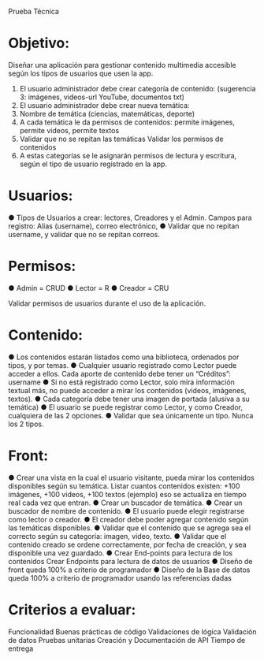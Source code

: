 Prueba Técnica

# Objetivo:

Diseñar una aplicación para gestionar contenido multimedia accesible según los tipos de usuarios que
usen la app.

1. El usuario administrador debe crear categoría de contenido: (sugerencia 3: imágenes, videos-url YouTube, documentos txt)
2. El usuario administrador debe crear nueva temática:
3. Nombre de temática (ciencias, matemáticas, deporte)
4. A cada temática le da permisos de contenidos: permite imágenes, permite videos, permite textos
5. Validar que no se repitan las temáticas Validar los permisos de contenidos
6. A estas categorías se le asignarán permisos de lectura y escritura, según el tipo de usuario
registrado en la app.

# Usuarios:

● Tipos de Usuarios a crear: lectores, Creadores y el Admin. Campos para registro:
Alias (username), correo electrónico,
● Validar que no repitan username, y validar que no se repitan correos.

# Permisos:
● Admin = CRUD
● Lector = R
● Creador = CRU

Validar permisos de usuarios durante el uso de la aplicación.

# Contenido:
● Los contenidos estarán listados como una biblioteca, ordenados por tipos, y por temas.
● Cualquier usuario registrado como Lector puede acceder a ellos. Cada aporte de contenido debe
tener un “Créditos”: username
● Si no está registrado como Lector, solo mira información textual más, no puede acceder a mirar
los contenidos (videos, imágenes, textos).
● Cada categoría debe tener una imagen de portada (alusiva a su temática)
● El usuario se puede registrar como Lector, y como Creador, cualquiera de las 2 opciones.
● Validar que sea únicamente un tipo. Nunca los 2 tipos.

# Front:

● Crear una vista en la cual el usuario visitante, pueda mirar los contenidos disponibles según su
temática. Listar cuantos contenidos existen: +100 imágenes, +100 videos, +100 textos (ejemplo)
eso se actualiza en tiempo real cada vez que entran.
● Crear un buscador de temática.
● Crear un buscador de nombre de contenido.
● El usuario puede elegir registrarse como lector o creador.
● El creador debe poder agregar contenido según las temáticas disponibles.
● Validar que el contenido que se agrega sea el correcto según su categoría: imagen, video, texto.
● Validar que el contenido creado se ordene correctamente, por fecha de creación, y sea
disponible una vez guardado.
● Crear End-points para lectura de los contenidos Crear Endpoints para lectura de datos de usuarios
● Diseño de front queda 100% a criterio de programador
● Diseño de la Base de datos queda 100% a criterio de programador usando las referencias dadas

# Criterios a evaluar:

Funcionalidad
Buenas prácticas de código
Validaciones de lógica
Validación de datos
Pruebas unitarias
Creación y Documentación de API
Tiempo de entrega